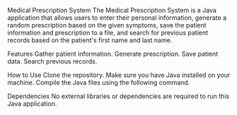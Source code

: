 Medical Prescription System
The Medical Prescription System is a Java application that allows users to enter their personal information, generate a random prescription based on the given symptoms, save the patient information and prescription to a file, and search for previous patient records based on the patient's first name and last name.

Features
Gather patient information.
Generate prescription.
Save patient data.
Search previous records.

How to Use
Clone the repository.
Make sure you have Java installed on your machine.
Compile the Java files using the following command.

Dependencies
No external libraries or dependencies are required to run this Java application.
